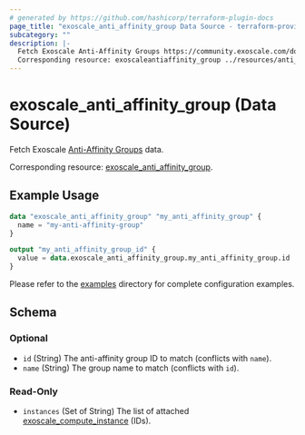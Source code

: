 ```yaml
---
# generated by https://github.com/hashicorp/terraform-plugin-docs
page_title: "exoscale_anti_affinity_group Data Source - terraform-provider-exoscale"
subcategory: ""
description: |-
  Fetch Exoscale Anti-Affinity Groups https://community.exoscale.com/documentation/compute/anti-affinity-groups/ data.
  Corresponding resource: exoscaleantiaffinity_group ../resources/anti_affinity_group.md.
---
```


# exoscale_anti_affinity_group (Data Source)

Fetch Exoscale [Anti-Affinity Groups](https://community.exoscale.com/documentation/compute/anti-affinity-groups/) data.

Corresponding resource: [exoscale_anti_affinity_group](../resources/anti_affinity_group.md).

## Example Usage

```terraform
data "exoscale_anti_affinity_group" "my_anti_affinity_group" {
  name = "my-anti-affinity-group"
}

output "my_anti_affinity_group_id" {
  value = data.exoscale_anti_affinity_group.my_anti_affinity_group.id
}
```

Please refer to the [examples](https://github.com/exoscale/terraform-provider-exoscale/tree/master/examples/)
directory for complete configuration examples.

<!-- schema generated by tfplugindocs -->
## Schema

### Optional

- `id` (String) The anti-affinity group ID to match (conflicts with `name`).
- `name` (String) The group name to match (conflicts with `id`).

### Read-Only

- `instances` (Set of String) The list of attached [exoscale_compute_instance](../resources/compute_instance.md) (IDs).


